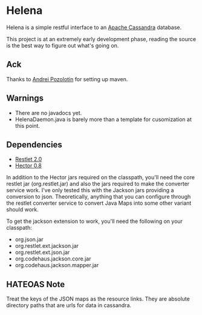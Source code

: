 Helena
======
Helena is a simple restful interface to an [Apache Cassandra](http://cassandra.apache.org) database.

This project is at an extremely early development phase, reading the source is the best way to figure out what's going on.

Ack
---
Thanks to [Andrei Pozolotin](https://github.com/carrot-garden) for setting up maven. 

Warnings
--------

- There are no javadocs yet.
- HelenaDaemon.java is barely more than a template for cusomization at this point.

Dependencies
------------

- [Restlet 2.0](http://www.restlet.org)
- [Hector 0.8](https://github.com/rantav/hector)

In addition to the Hector jars required on the classpath, you'll need the core restlet jar (org.restlet.jar) and also the jars required to make the converter service work.  I've only tested this with the Jackson jars providing a conversion to json.  Theoretically, anything that you can configure through the restlet converter service to convert Java Maps into some other variant should work.

To get the jackson extension to work, you'll need the following on your classpath:

- org.json.jar
- org.restlet.ext.jackson.jar
- org.restlet.ext.json.jar
- org.codehaus.jackson.core.jar
- org.codehaus.jackson.mapper.jar

HATEOAS Note
------------
Treat the keys of the JSON maps as the resource links.  They are absolute directory paths that are urls for data in cassandra.
